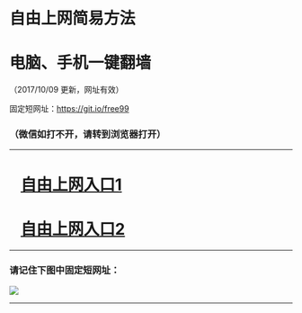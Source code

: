 ﻿# 自由上网简易方法

# 电脑、手机一键翻墙

（2017/10/09 更新，网址有效）

固定短网址：https://git.io/free99

### （微信如打不开，请转到浏览器打开）


***





# &nbsp;&nbsp; <a href="http://ft1951630955.fwq-tz-1001.info/fwqtz01.html?t=10090014879 " target="_blank">自由上网入口1</a>
# &nbsp;&nbsp; <a href="http://ft2490218281.fwq-tz-1002.info/fwqtz02.html?t=100900121403 " target="_blank">自由上网入口2</a>
***

### 请记住下图中固定短网址：

<img src="https://s3-us-west-2.amazonaws.com/fwq-1001/yjfq-20170905okok.png" /> 


***

